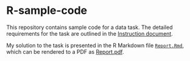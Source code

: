 # R-sample-code

This repository contains sample code for a data task. The detailed requirements for the task are outlined in the [Instruction document](https://github.com/Huiyu1999/R-sample-code/blob/main/DataTaskInstructions.pdf).

My solution to the task is presented in the R Markdown file [`Report.Rmd`](https://github.com/Huiyu1999/R-sample-code/blob/main/report.Rmd), which can be rendered to a PDF as [Report.pdf](https://github.com/Huiyu1999/R-sample-code/blob/main/report.pdf).

